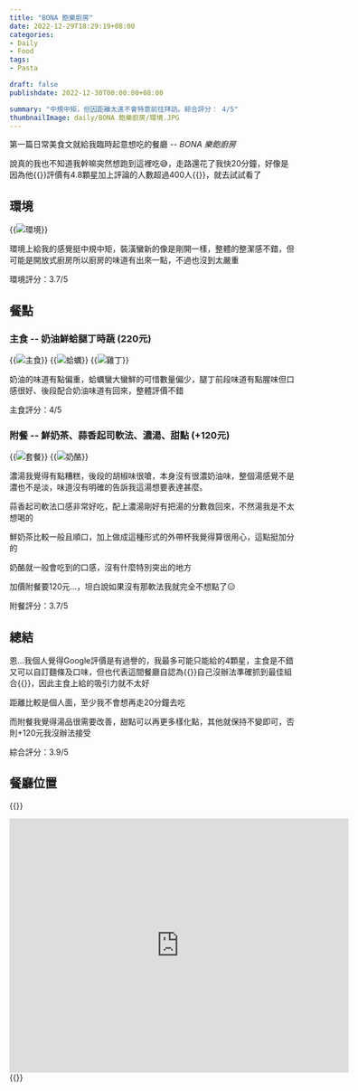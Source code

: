 ```yaml
---
title: "BONA 飽樂廚房"
date: 2022-12-29T18:29:19+08:00
categories:
- Daily
- Food
tags:
- Pasta

draft: false
publishdate: 2022-12-30T00:00:00+08:00

summary: "中規中矩，但因距離太遠不會特意前往拜訪。綜合評分： 4/5"
thumbnailImage: daily/BONA 飽樂廚房/環境.JPG
---
```


第一篇日常美食文就給我臨時起意想吃的餐廳 -- *BONA 樂飽廚房*

說真的我也不知道我幹嘛突然想跑到這裡吃😅，走路還花了我快20分鐘，好像是因為他{{<hl-text yellow>}}評價有4.8顆星加上評論的人數超過400人{{</hl-text>}}，就去試試看了

## 環境

{{<image classes="fancybox fig-50 center clear" src="環境.JPG" title="環境">}}

環境上給我的感覺挺中規中矩，裝潢蠻新的像是剛開一樣，整體的整潔感不錯，但可能是開放式廚房所以廚房的味道有出來一點，不過也沒到太嚴重

環境評分：3.7/5

## 餐點

### 主食 -- 奶油鮮蛤腿丁時蔬 (220元)

{{<image classes="fancybox fig-33" group="noodle" src="主食.JPG" title="主食">}}
{{<image classes="fancybox fig-33" group="noodle" src="蛤蠣.JPG" title="蛤蠣">}}
{{<image classes="fancybox fig-33" group="noodle" src="雞丁.JPG" title="雞丁">}}

奶油的味道有點偏重，蛤蠣蠻大蠻鮮的可惜數量偏少，腿丁前段味道有點腥味但口感很好、後段配合奶油味道有回來，整體評價不錯

主食評分：4/5

### 附餐 -- 鮮奶茶、蒜香起司軟法、濃湯、甜點 (+120元)

{{<image classes="fancybox fig-50" group="side" src="套餐.JPG" title="套餐">}}
{{<image classes="fancybox fig-50" group="side" src="奶酪.JPG" title="奶酪">}}

濃湯我覺得有點糟糕，後段的胡椒味很嗆，本身沒有很濃奶油味，整個湯感覺不是濃也不是淡，味道沒有明確的告訴我這湯想要表達甚麼。

蒜香起司軟法口感非常好吃，配上濃湯剛好有把湯的分數救回來，不然湯我是不太想喝的

鮮奶茶比較一般且順口，加上做成這種形式的外帶杯我覺得算很用心，這點挺加分的

奶酪就一般會吃到的口感，沒有什麼特別突出的地方

加價附餐要120元...，坦白說如果沒有那軟法我就完全不想點了😑

附餐評分：3.7/5

## 總結

恩...我個人覺得Google評價是有過譽的，我最多可能只能給的4顆星，主食是不錯又可以自訂麵條及口味，但也代表這間餐廳自認為{{<hl-text red>}}自己沒辦法準確抓到最佳組合{{</hl-text>}}，因此主食上給的吸引力就不太好

距離比較是個人面，至少我不會想再走20分鐘去吃

而附餐我覺得湯品很需要改善，甜點可以再更多樣化點，其他就保持不變即可，否則+120元我沒辦法接受

綜合評分：3.9/5

## 餐廳位置

{{<rawHtml>}}
<iframe src="https://www.google.com/maps/embed?pb=!1m18!1m12!1m3!1d3614.115728743317!2d121.65993071500685!3d25.064066383958266!2m3!1f0!2f0!3f0!3m2!1i1024!2i768!4f13.1!3m3!1m2!1s0x345d5376a5b77dab%3A0xb9f8f75de1596eaf!2zQk9OQSDpo73mqILlu5rmiL8!5e0!3m2!1szh-TW!2stw!4v1672310601262!5m2!1szh-TW!2stw" width="600" height="450" style="border:0;" allowfullscreen="" loading="lazy" referrerpolicy="no-referrer-when-downgrade"></iframe>
{{</rawHtml>}}
